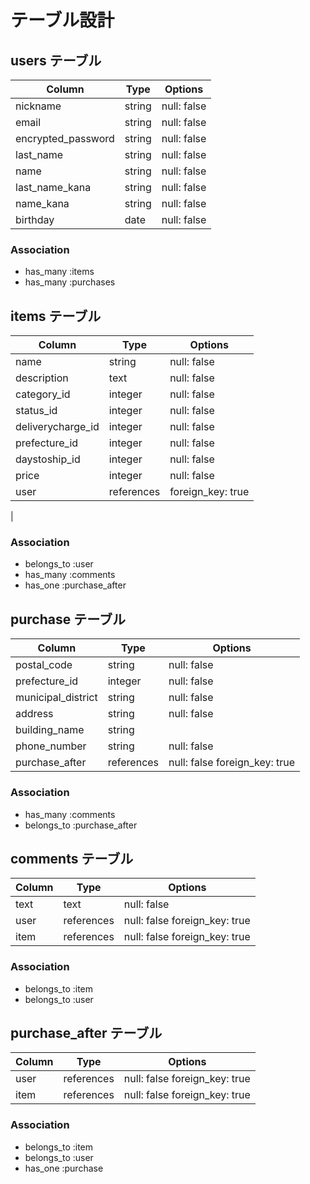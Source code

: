 # テーブル設計

## users テーブル

| Column        | Type   | Options     |
| --------      | ------ | ----------- |
| nickname      | string | null: false |
| email         | string | null: false |
| encrypted_password | string | null: false |
| last_name     | string | null: false |
| name          | string | null: false |
| last_name_kana | string | null: false |
| name_kana      | string | null: false |
| birthday      | date   | null: false |

### Association

- has_many :items
- has_many :purchases


## items テーブル

| Column            | Type       | Options     |
| ------            | ------     | ----------- |
| name              | string     | null: false |
| description       | text       | null: false |
| category_id       | integer    | null: false |
| status_id         | integer    | null: false |
| deliverycharge_id    | integer    | null: false |
| prefecture_id       | integer    | null: false |
| daystoship_id        | integer    | null: false |
| price             | integer    | null: false |
| user              | references | foreign_key: true |
|

### Association

- belongs_to :user
- has_many :comments
- has_one :purchase_after

## purchase テーブル

| Column             | Type    | Options     |
| ------             | ------  | -------     | 
| postal_code        | string  | null: false |
| prefecture_id     | integer | null: false |
| municipal_district | string  | null: false |
| address            | string  | null: false | 
| building_name      | string  |             |
| phone_number       | string  | null: false |
| purchase_after     | references | null: false foreign_key: true |

### Association

- has_many :comments
- belongs_to :purchase_after

## comments テーブル

| Column  | Type       | Options     |
| ------- | ---------- | -------     |
| text    | text       | null: false |
| user    | references | null: false foreign_key: true |
| item    | references | null: false foreign_key: true
### Association

- belongs_to :item
- belongs_to :user


## purchase_after テーブル

| Column  | Type       | Options                     |
| ------- | ---------- | --------------------------- |
| user    | references | null: false foreign_key: true |
| item    | references | null: false foreign_key: true |

### Association

- belongs_to :item
- belongs_to :user
- has_one :purchase






